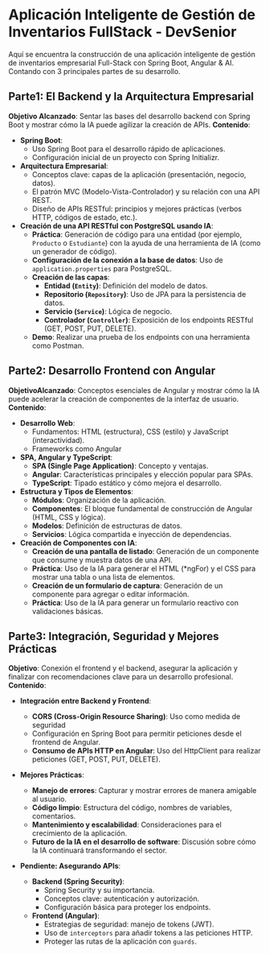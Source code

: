# Aplicación Inteligente de Gestión de Inventarios FullStack - DevSenior
Aquí se encuentra la construcción de una aplicación inteligente de gestión de inventarios empresarial Full-Stack con Spring Boot, Angular &amp; AI. Contando con 3 principales partes de su desarrollo.

## Parte1: El Backend y la Arquitectura Empresarial
**Objetivo Alcanzado**: Sentar las bases del desarrollo backend con Spring Boot y mostrar cómo la IA puede agilizar la creación de APIs.
**Contenido**:
- **Spring Boot**:
  - Uso Spring Boot para el desarrollo rápido de aplicaciones.
  - Configuración inicial de un proyecto con Spring Initializr.
- **Arquitectura Empresarial**:
  - Conceptos clave: capas de la aplicación (presentación, negocio, datos).
  - El patrón MVC (Modelo-Vista-Controlador) y su relación con una API REST.
  - Diseño de APIs RESTful: principios y mejores prácticas (verbos HTTP, códigos de estado, etc.).
- **Creación de una API RESTful con PostgreSQL usando IA**:
  - **Práctica**: Generación de código para una entidad (por ejemplo, `Producto` o `Estudiante`) con la ayuda de una herramienta de IA (como un generador de código).
  - **Configuración de la conexión a la base de datos**: Uso de `application.properties` para PostgreSQL.
  - **Creación de las capas**:
    - **Entidad (`Entity`)**: Definición del modelo de datos.
    - **Repositorio (`Repository`)**: Uso de JPA para la persistencia de datos.
    - **Servicio (`Service`)**: Lógica de negocio.
    - **Controlador (`Controller`)**: Exposición de los endpoints RESTful (GET, POST, PUT, DELETE).
  - **Demo**: Realizar una prueba de los endpoints con una herramienta como Postman.

## Parte2: Desarrollo Frontend con Angular
**ObjetivoAlcanzado**: Conceptos esenciales de Angular y mostrar cómo la IA puede acelerar la creación de componentes de la interfaz de usuario.
**Contenido**:
- **Desarrollo Web**:
  - Fundamentos: HTML (estructura), CSS (estilo) y JavaScript (interactividad).
  - Frameworks como Angular
- **SPA, Angular y TypeScript**:
  - **SPA (Single Page Application)**: Concepto y ventajas.
  - **Angular**: Características principales y elección popular para SPAs.
  - **TypeScript**: Tipado estático y cómo mejora el desarrollo.
- **Estructura y Tipos de Elementos**:
  - **Módulos**: Organización de la aplicación.
  - **Componentes**: El bloque fundamental de construcción de Angular (HTML, CSS y lógica).
  - **Modelos**: Definición de estructuras de datos.
  - **Servicios**: Lógica compartida e inyección de dependencias.
- **Creación de Componentes con IA**:
  - **Creación de una pantalla de listado**: Generación de un componente que consume y muestra datos de una API.
  - **Práctica**: Uso de la IA para generar el HTML (*ngFor) y el CSS para mostrar una tabla o una lista de elementos.
  - **Creación de un formulario de captura**: Generación de un componente para agregar o editar información.
  - **Práctica**: Uso de la IA para generar un formulario reactivo con validaciones básicas.

## Parte3: Integración, Seguridad y Mejores Prácticas
**Objetivo**: Conexión el frontend y el backend, asegurar la aplicación y finalizar con recomendaciones clave para un desarrollo profesional.
**Contenido**:
- **Integración entre Backend y Frontend**:
  - **CORS (Cross-Origin Resource Sharing)**: Uso como medida de seguridad
  - Configuración en Spring Boot para permitir peticiones desde el frontend de Angular.
  - **Consumo de APIs HTTP en Angular**: Uso del HttpClient para realizar peticiones (GET, POST, PUT, DELETE).

- **Mejores Prácticas**:
  - **Manejo de errores**: Capturar y mostrar errores de manera amigable al usuario.
  - **Código limpio**: Estructura del código, nombres de variables, comentarios.
  - **Mantenimiento y escalabilidad**: Consideraciones para el crecimiento de la aplicación.
  - **Futuro de la IA en el desarrollo de software**: Discusión sobre cómo la IA continuará transformando el sector.
- **Pendiente: Asegurando APIs**:
  - **Backend (Spring Security)**:
    - Spring Security y su importancia.
    - Conceptos clave: autenticación y autorización.
    - Configuración básica para proteger los endpoints.
  - **Frontend (Angular)**:
    - Estrategias de seguridad: manejo de tokens (JWT).
    - Uso de `interceptors` para añadir tokens a las peticiones HTTP.
    - Proteger las rutas de la aplicación con `guards`.
